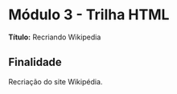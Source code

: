 # Módulo 3 - Trilha HTML

**Título:** Recriando Wikipedia

## Finalidade
Recriação do site Wikipédia.



